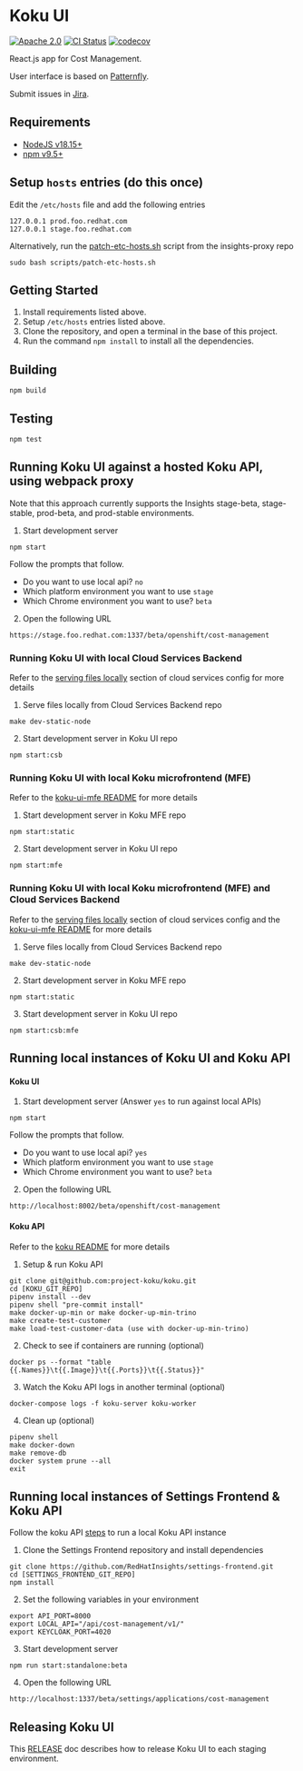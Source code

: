 # Koku UI

[![Apache 2.0][license-badge]](https://github.com/project-koku/koku-ui/blob/main/LICENSE)
[![CI Status][build-badge]](https://github.com/project-koku/koku-ui/actions/workflows/tag_release.yml)
[![codecov][codecov-badge]](https://codecov.io/gh/project-koku/koku-ui)

React.js app for Cost Management.

User interface is based on [Patternfly].

Submit issues in [Jira].

## Requirements

* [NodeJS v18.15+][nodejs]
* [npm v9.5+][npm]

## Setup `hosts` entries (do this once)

Edit the `/etc/hosts` file and add the following entries
```
127.0.0.1 prod.foo.redhat.com
127.0.0.1 stage.foo.redhat.com
```

Alternatively, run the [patch-etc-hosts.sh][patch-etc-hosts] script from the insights-proxy repo
```
sudo bash scripts/patch-etc-hosts.sh
```

## Getting Started

1. Install requirements listed above.
2. Setup `/etc/hosts` entries listed above.
3. Clone the repository, and open a terminal in the base of this project.
4. Run the command `npm install` to install all the dependencies.

## Building
```
npm build
```

## Testing
```
npm test
```

## Running Koku UI against a hosted Koku API, using webpack proxy

Note that this approach currently supports the Insights stage-beta, stage-stable, prod-beta, and prod-stable environments.

1. Start development server
```
npm start
```

Follow the prompts that follow.

* Do you want to use local api? `no`
* Which platform environment you want to use `stage`
* Which Chrome environment you want to use? `beta`

2. Open the following URL
```
https://stage.foo.redhat.com:1337/beta/openshift/cost-management
```

### Running Koku UI with local Cloud Services Backend

Refer to the [serving files locally][serving-files-locally] section of cloud services config for more details

1. Serve files locally from Cloud Services Backend repo
```
make dev-static-node
```

2. Start development server in Koku UI repo
```
npm start:csb
```

### Running Koku UI with local Koku microfrontend (MFE)

Refer to the [koku-ui-mfe README][koku-ui-mfe-readme] for more details

1. Start development server in Koku MFE repo
```
npm start:static
```

2. Start development server in Koku UI repo
```
npm start:mfe
```

### Running Koku UI with local Koku microfrontend (MFE) and Cloud Services Backend

Refer to the [serving files locally][serving-files-locally] section of cloud services config and the [koku-ui-mfe README][koku-ui-mfe-readme] for more details

1. Serve files locally from Cloud Services Backend repo
```
make dev-static-node
```

2. Start development server in Koku MFE repo
```
npm start:static
```

3. Start development server in Koku UI repo
```
npm start:csb:mfe
```

## Running local instances of Koku UI and Koku API
#### Koku UI

1. Start development server (Answer `yes` to run against local APIs)
```
npm start
```

Follow the prompts that follow.

* Do you want to use local api? `yes`
* Which platform environment you want to use `stage`
* Which Chrome environment you want to use? `beta`

2. Open the following URL
```
http://localhost:8002/beta/openshift/cost-management
```

#### Koku API

Refer to the [koku README][koku-readme] for more details

1. Setup & run Koku API
```
git clone git@github.com:project-koku/koku.git
cd [KOKU_GIT_REPO]
pipenv install --dev
pipenv shell "pre-commit install"
make docker-up-min or make docker-up-min-trino
make create-test-customer
make load-test-customer-data (use with docker-up-min-trino)
```

2. Check to see if containers are running (optional)
```
docker ps --format "table {{.Names}}\t{{.Image}}\t{{.Ports}}\t{{.Status}}"
```

3. Watch the Koku API logs in another terminal (optional)
```
docker-compose logs -f koku-server koku-worker
```

4. Clean up (optional)
```
pipenv shell
make docker-down
make remove-db
docker system prune --all
exit
```

## Running local instances of Settings Frontend & Koku API

Follow the koku API [steps](#koku-api) to run a local Koku API instance

1. Clone the Settings Frontend repository and install dependencies
```
git clone https://github.com/RedHatInsights/settings-frontend.git
cd [SETTINGS_FRONTEND_GIT_REPO]
npm install
```

2. Set the following variables in your environment
```
export API_PORT=8000
export LOCAL_API="/api/cost-management/v1/"
export KEYCLOAK_PORT=4020
```

3. Start development server
```
npm run start:standalone:beta
```

4. Open the following URL
```
http://localhost:1337/beta/settings/applications/cost-management
```

## Releasing Koku UI

This [RELEASE][release-doc] doc describes how to release Koku UI to each staging environment.

[build-badge]: https://github.com/project-koku/koku-ui/actions/workflows/tag_release.yml/badge.svg
[codecov-badge]: https://codecov.io/gh/project-koku/koku-ui/graph/badge.svg?token=1hjFIy1cRe
[Jira]: https://issues.redhat.com/projects/COST/
[koku-readme]: https://github.com/project-koku/koku#readme
[koku-ui-mfe-readme]: https://github.com/project-koku/koku-ui-mfe#readme
[license-badge]: https://img.shields.io/github/license/project-koku/koku-ui.svg?longCache=true
[nodejs]: https://nodejs.org/en/
[npm]: https://www.npmjs.com/
[patch-etc-hosts]: https://github.com/RedHatInsights/insights-proxy/blob/master/scripts/patch-etc-hosts.sh
[Patternfly]: https://www.patternfly.org/
[release-doc]: https://github.com/project-koku/koku-ui/blob/main/RELEASE.md
[serving-files-locally]: https://github.com/RedHatInsights/chrome-service-backend/blob/main/docs/cloud-services-config.md#serving-files-locally
